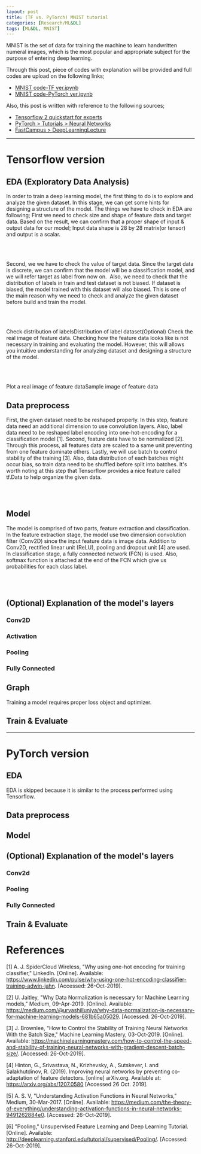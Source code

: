 ```yaml
---
layout: post
title: (TF vs. PyTorch) MNIST tutorial
categories: [Research/ML&DL]
tags: [ML&DL, MNIST]
---
```


MNIST is the set of data for training the machine to learn handwritten numeral images, which is the most popular and appropriate subject for the purpose of entering deep learning.

Through this post, piece of codes with explanation will be provided and full codes are upload on the following links;
- [MNIST code-TF ver.ipynb](https://github.com/jhyun0919/deep_dive_into_tensorflow/blob/master/exercise/fastcampus/mnist_explained.ipynb)
- [MNIST code-PyTorch ver.ipynb](https://github.com/jhyun0919/deep_dive_into_pytorch/blob/master/exercise/fast_campus/pytorch_mnist_explained.ipynb)

Also, this post is written with reference to the following sources;  
- [Tensorflow 2 quickstart for experts](https://www.tensorflow.org/tutorials/quickstart/advanced)
- [PyTorch > Tutorials > Neural Networks](https://pytorch.org/tutorials/beginner/blitz/neural_networks_tutorial.html#sphx-glr-beginner-blitz-neural-networks-tutorial-py)
- [FastCampus > DeepLearningLecture](https://online.fastcampus.co.kr/p/data_online_deep)



---

# Tensorflow version
## EDA (Exploratory Data Analysis)
In order to train a deep learning model, the first thing to do is to explore and analyze the given dataset. In this stage, we can get some hints for designing a structure of the model. The things we have to check in EDA are following;
First we need to check size and shape of feature data and target data. Based on the result, we can confirm that a proper shape of input & output data for our model; Input data shape is 28 by 28 matrix(or tensor) and output is a scalar.  

<br>
<script src="https://gist.github.com/jhyun0919/05ee6cbb224ee868d324648a8a9a9641.js"></script>
<br>

Second, we we have to check the value of target data. Since the target data is discrete, we can confirm that the model will be a classification model, and we will refer target as label from now on. 
Also, we need to check that the distribution of labels in train and test dataset is not biased. If dataset is biased, the model trained with this dataset will also biased. This is one of the main reason why we need to check and analyze the given dataset before build and train the model.

<br>
<script src="https://gist.github.com/jhyun0919/f262d68508dd323dd06c3e69a08c5cb0.js"></script>
<br>

Check distribution of labelsDistribution of label dataset(Optional) Check the real image of feature data. Checking how the feature data looks like is not necessary in training and evaluating the model. However, this will allows you intuitive understanding for analyzing dataset and designing a structure of the model.

<br>
<script src="https://gist.github.com/jhyun0919/64fcc0c48751abad1f4553241581a744.js"></script>
<br>

Plot a real image of feature dataSample image of feature data

## Data preprocess
First, the given dataset need to be reshaped properly. In this step, feature data need an additional dimension to use convolution layers. Also, label data need to be reshaped label encoding into one-hot-encoding for a classification model [1].
Second, feature data have to be normalized [2]. Through this process, all features data are scaled to a same unit preventing from one feature dominate others.
Lastly, we will use batch to control stability of the training [3]. Also, data distribution of each batches might occur bias, so train data need to be shuffled before split into batches. It's worth noting at this step that Tensorflow provides a nice feature called tf.Data to help organize the given data.

<br>
<script src="https://gist.github.com/jhyun0919/a581e5d32df2034ee7507847e2c0d9da.js"></script>
<br>

## Model
The model is comprised of two parts, feature extraction and classification. In the feature extraction stage, the model use two dimension convolution filter (Conv2D) since the input feature data is image data. Addition to Conv2D, rectified linear unit (ReLU), pooling and dropout unit [4] are used. In classification stage, a fully connected network (FCN) is used. Also, softmax function is attached at the end of the FCN which give us probabilities for each class label.

<br>
<script src="https://gist.github.com/jhyun0919/3ca0add7088a59a2707075b3b30e8419.js"></script>
<br>

## (Optional) Explanation of the model's layers
### Conv2D







### Activation




### Pooling




### Fully Connected




## Graph
Training a model requires proper loss object and optimizer.



## Train & Evaluate





---

# PyTorch version
## EDA
EDA is skipped because it is similar to the process performed using Tensorflow.

## Data preprocess



## Model



## (Optional) Explanation of the model's layers
### Conv2d




### Pooling




### Fully Connected




## Train & Evaluate



# References
[1] A. J. SpiderCloud Wireless, "Why using one-hot encoding for training classifier," LinkedIn. [Online]. Available: https://www.linkedin.com/pulse/why-using-one-hot-encoding-classifier-training-adwin-jahn. [Accessed: 26-Oct-2019].  

[2] U. Jaitley, "Why Data Normalization is necessary for Machine Learning models," Medium, 09-Apr-2019. [Online]. Available: https://medium.com/@urvashilluniya/why-data-normalization-is-necessary-for-machine-learning-models-681b65a05029. [Accessed: 26-Oct-2019].  

[3] J. Brownlee, "How to Control the Stability of Training Neural Networks With the Batch Size," Machine Learning Mastery, 03-Oct-2019. [Online]. Available: https://machinelearningmastery.com/how-to-control-the-speed-and-stability-of-training-neural-networks-with-gradient-descent-batch-size/. [Accessed: 26-Oct-2019].  

[4] Hinton, G., Srivastava, N., Krizhevsky, A., Sutskever, I. and Salakhutdinov, R. (2019). Improving neural networks by preventing co-adaptation of feature detectors. [online] arXiv.org. Available at: https://arxiv.org/abs/1207.0580 [Accessed 26 Oct. 2019].  

[5] A. S. V, "Understanding Activation Functions in Neural Networks," Medium, 30-Mar-2017. [Online]. Available: https://medium.com/the-theory-of-everything/understanding-activation-functions-in-neural-networks-9491262884e0. [Accessed: 26-Oct-2019].  

[6] "Pooling," Unsupervised Feature Learning and Deep Learning Tutorial. [Online]. Available: http://deeplearning.stanford.edu/tutorial/supervised/Pooling/. [Accessed: 26-Oct-2019].  